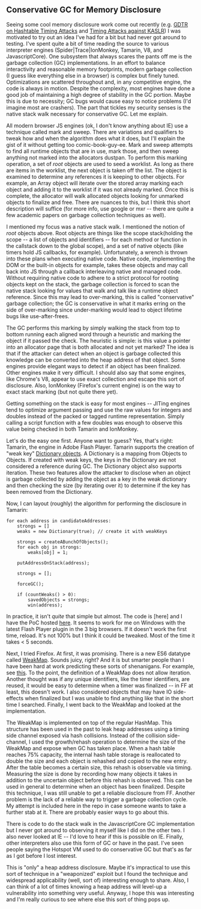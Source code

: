 ## Conservative GC for Memory Disclosure

Seeing some cool memory disclosure work come out recently (e.g. [GDTR on Hashtable Timing Attacks](http://gdtr.wordpress.com/2012/08/07/leaking-information-with-timing-attacks-on-hashtables-part-1/) and [Timing Attacks against KASLR](http://www.reddit.com/r/netsec/comments/1a2kv0/)) I was motivated to try out an idea I've had for a bit but had never got around to testing.  I've spent quite a bit of time reading the source to various interpreter engines (Spider|Trace|IonMonkey, Tamarin, V8, and JavascriptCore).  One subsystem that always scares the pants off me is the garbage collection (GC) implementations.  In an effort to balance interactivity and reasonable memory footprints, modern garbage collection (I guess like everything else in a browser) is complex but finely tuned.  Optimizations are scattered throughout and, in any competitive engine, the code is always in motion.  Despite the complexity, most engines have done a good job of maintaining a high degree of stability in the GC portion. Maybe this is due to necessity; GC bugs would cause easy to notice problems (I'd imagine most are crashers). The part that tickles my security senses is the native stack walk necessary for conservative GC.  Let me explain.

All modern browser JS engines (ok, I don't know anything about IE) use a technique called mark and sweep.  There are variations and qualifiers to tweak how and when the algorithm does what it does, but I'll explain the gist of it without getting too comic-book-guy-ee.  Mark and sweep attempts to find all runtime objects that are in use, mark those, and then sweep anything not marked into the allocators dustpan.  To perform this marking operation, a set of *root* objects are used to seed a worklist.  As long as there are items in the worklist, the next object is taken off the list.  The object is examined to determine any references it is keeping to other objects.  For example, an Array object will iterate over the stored array marking each object and adding it to the worklist if it was not already marked.  Once this is complete, the allocator will walk allocated objects looking for unmarked objects to finalize and free.  There are nuances to this, but I think this short description will suffice (for more info, use google or mxr -- there are quite a few academic papers on garbage collection techniques as well).

I mentioned my focus was a native stack walk.  I mentioned the notion of *root* objects above. Root objects are things like the scope stack(holding the scope -- a list of objects and identifiers -- for each method or function in the callstack down to the global scope), and a set of native objects (like timers hold JS callbacks, for example).  Unfortunately, a wrench is thrown into these plans when executing native code.  Native code, implementing the DOM or the built-in objects for example, takes these objects and may call back into JS through a callback interleaving native and managed code.  Without requiring native code to adhere to a strict protocol for rooting objects kept on the stack, the garbage collection is forced to scan the native stack looking for values that walk and talk like a runtime object reference.  Since this may lead to over-marking, this is called "conservative" garbage collection; the GC is conservative in what it marks erring on the side of over-marking since under-marking would lead to object lifetime bugs like use-after-frees.

The GC performs this marking by simply walking the stack from top to bottom running each aligned word through a heuristic and marking the object if it passed the check.  The heuristic is simple: is this value a pointer into an allocator page that is both allocated and not yet marked?  The idea is that if the attacker can detect when an object is garbage collected this knowledge can be converted into the heap address of that object.  Some engines provide elegant ways to detect if an object has been finalized. Other engines make it very difficult.  I should also say that some engines, like Chrome's V8, appear to use exact collection and escape this sort of disclosure.  Also, IonMonkey (Firefox's current engine) is on the way to exact stack marking (but not quite there yet).

Getting something on the stack is easy for most engines -- JITing engines tend to optimize argument passing and use the raw values for integers and doubles instead of the packed or tagged runtime representation.  Simply calling a script function with a few doubles was enough to observe this value being checked in both Tamarin and IonMonkey.

Let's do the easy one first.  Anyone want to guess?  Yes, that's right: Tamarin, the engine in Adobe Flash Player.  Tamarin supports the creation of "weak key" [Dictionary objects](http://help.adobe.com/en_US/FlashPlatform/reference/actionscript/3/flash/utils/Dictionary.html#Dictionary()).  A Dictionary is a mapping from Objects to Objects. If created with weak keys, the keys in the Dictionary are not considered a reference during GC. The Dictionary object also supports iteration.  These two features allow the attacker to disclose when an object is garbage collected by adding the object as a key in the weak dictionary and then checking the size (by iterating over it) to determine if the key has been removed from the Dictionary.

Now, I can layout (roughly) the algorithm for performing the disclosure in Tamarin:

    for each address in candidateAddresses:
        strongs = []
        weaks = new Dictionary(true); // create it with weakKeys
    
        strongs = createABunchOfObjects();
        for each obj in strongs:
            weaks[obj] = 1;

        putAddressOnStack(address);

        strongs = [];

        forceGC();

        if (countWeaks() > 0):
            savedObjects = strongs;
            win(address);

In practice, it isn't *quite* that simple but almost.  The code is [here] and I have the PoC hosted [here](http://www.trapbit.com/demos/gcwoah/GCW.swf).  It seems to work for me on Windows with the latest Flash Player plugin in the 3 big browsers.  If it doesn't work the first time, reload.  It's not 100% but I think it could be tweaked.  Most of the time it takes < 5 seconds.

Next, I tried Firefox.  At first, it was promising.  There is a new ES6 datatype called [WeakMap](https://developer.mozilla.org/en-US/docs/JavaScript/Reference/Global_Objects/WeakMap).  Sounds juicy, right? And it is but smarter people than I have been hard at work predicting these sorts of shenanigans.  For example, see [this](http://wiki.ecmascript.org/doku.php?id=strawman:gc_semantics#confidentiality). To the point, the definition of a WeakMap does not allow iteration.  Another thought was if any unique identifiers, like the timer identifiers, are reused, it would be easy to determine when a timer was finalized -- in FF at least, this doesn't work.  I also considered objects that may have IO side-effects when finalized but I was unable to find anything like that in the short time I searched.  Finally, I went back to the WeakMap and looked at the implementation.

The WeakMap is implemented on top of the regular HashMap. This structure has been used in the past to leak heap addresses using a timing side channel exposed via hash collisions. Instead of the collision side-channel, I used the growth/rehash operation to determine the size of the WeakMap and expose when GC has taken place.  When a hash table reaches 75% capacity, the internal hash table storage is reallocated to double the size and each object is rehashed and copied to the new entry.  After the table becomes a certain size, this rehash is observable via timing.  Measuring the size is done by recording how many objects it takes in addition to the uncertain object before this rehash is observed.  This can be used in general to determine when an object has been finalized. Despite this technique, I was still unable to get a reliable disclosure from FF.  Another problem is the lack of a reliable way to trigger a garbage collection cycle.  My attempt is included here in the repo in case someone wants to take a further stab at it.  There are probably easier ways to go about this.

There is code to do the stack walk in the JavascriptCore GC implementation but I never got around to observing it myself like I did on the other two.  I also never looked at IE -- I'd love to hear if this is possible on IE.  Finally, other interpreters also use this form of GC or have in the past.  I've seen people saying the Hotspot VM used to do conservative GC but that's as far as I got before I lost interest.

This is "only" a heap address disclosure.  Maybe it's impractical to use this sort of technique in a "weaponized" exploit but I found the technique and widespread applicability (well, sort of) interesting enough to share.  Also, I can think of a lot of times knowing a heap address will level-up a vulnerability into something very useful.  Anyway, I hope this was interesting and I'm really curious to see where else this sort of thing pops up.
